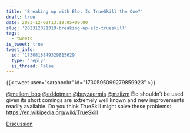 ```yaml
---
title: 'Breaking up with Elo: Is TrueSkill the One?'
draft: true
date: 2023-12-02T13:19:05+00:00
slug: '202312021319-breaking-up-elo-trueskill'
tags:
  - tweets
is_tweet: true
tweet_info:
  id: '1730818849329815629'
  type: 'reply'
  is_thread: False
---
```




{{< tweet user="sarahookr" id="1730595099279859923" >}}

[@mellem_boo](https://x.com/mellem_boo) [@eddotman](https://x.com/eddotman) [@beyzaermis](https://x.com/beyzaermis) [@mziizm](https://x.com/mziizm) Elo shouldn’t be used given its short comings are extremely well known and new improvements readily available. Do you think TrueSkill might solve these problems: <https://en.wikipedia.org/wiki/TrueSkill>

[Discussion](https://x.com/sytelus/status/1730818849329815629)
